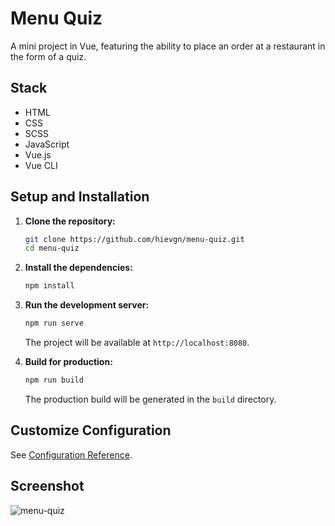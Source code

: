 # **Menu Quiz**
A mini project in Vue, featuring the ability to place an order at a restaurant in the form of a quiz.

## **Stack**
- HTML
- CSS
- SCSS
- JavaScript
- Vue.js
- Vue CLI

## **Setup and Installation**

1. **Clone the repository:**

    ```sh
    git clone https://github.com/hievgn/menu-quiz.git
    cd menu-quiz
    ```

2. **Install the dependencies:**

    ```sh
    npm install
    ```

3. **Run the development server:**

    ```sh
    npm run serve
    ```

    The project will be available at `http://localhost:8080`.

4. **Build for production:**

    ```sh
    npm run build
    ```

    The production build will be generated in the `build` directory.


## **Customize Configuration**

See [Configuration Reference](https://cli.vuejs.org/config/).

## **Screenshot**
![menu-quiz](https://github.com/hievgn/menu-quiz/assets/174293925/0826a491-0675-4bf4-a0ad-b44ea1cc6499)
